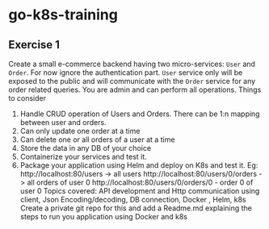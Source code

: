 # go-k8s-training

## Exercise 1
Create a small e-commerce backend having two micro-services: `User` and `Order`. For now ignore the authentication part. `User` service only will be exposed to the public and will communicate with the `Order` service for any order related queries.
You are admin and can perform all operations. Things to consider
1. Handle CRUD operation of Users and Orders. There can be 1:n mapping between user and orders.
2. Can only update one order at a time
3. Can delete one or all orders of a user at a time
4. Store the data in any DB of your choice
5. Containerize your services and test it.
6. Package your application using Helm and deploy on K8s and test it.
Eg: http://localhost:80/users -> all users
    http://localhost:80/users/0/orders -> all orders of user 0
    http://localhost:80/users/0/orders/0 - order 0 of user 0
Topics covered:
API development and Http communication using client, Json Encoding/decoding, DB connection, Docker , Helm, k8s
Create a private git repo for this and add a Readme.md explaining the steps to run you application using Docker and k8s
